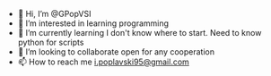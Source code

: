 - 👋 Hi, I’m @GPopVSI
- 👀 I’m interested in learning programming
- 🌱 I’m currently learning I don't know where to start. Need to know python for scripts
- 💞️ I’m looking to collaborate open for any cooperation
- 📫 How to reach me i.poplavski95@gmail.com

<!---
GPopVSI/GPopVSI is a ✨ special ✨ repository because its `README.md` (this file) appears on your GitHub profile.
You can click the Preview link to take a look at your changes.
--->

